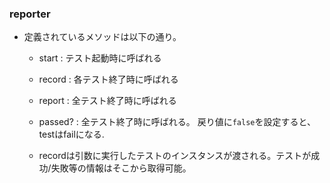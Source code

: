 ### reporter

* 定義されているメソッドは以下の通り。
  * start   : テスト起動時に呼ばれる
  * record  : 各テスト終了時に呼ばれる
  * report  : 全テスト終了時に呼ばれる
  * passed? : 全テスト終了時に呼ばれる。 戻り値に`false`を設定すると、testはfailになる.

  * recordは引数に実行したテストのインスタンスが渡される。テストが成功/失敗等の情報はそこから取得可能。
